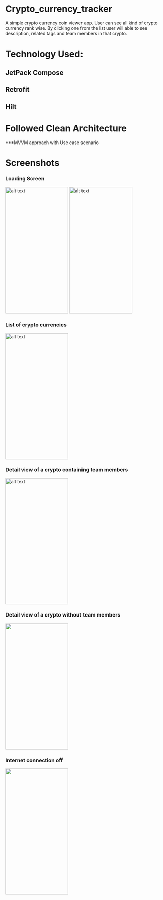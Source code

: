# Crypto_currency_tracker

A simple crypto currency coin viewer app.
User can see all kind of crypto currency rank wise.
By clicking one from the list user will able to see description, related tags and team members in that crypto.

# Technology Used:
## JetPack Compose
## Retrofit
## Hilt

# Followed Clean Architecture 
  ***MVVM approach with Use case scenario 

# Screenshots
<div>
  <h3> Loading Screen </h3>
<img src="https://github.com/shawon5ice/Crypto_currency_tracker/blob/main/screen_shot/loading1.jpg" alt="alt text" width="200" height="400">
<img src="https://github.com/shawon5ice/Crypto_currency_tracker/blob/main/screen_shot/loading2.jpg" alt="alt text" width="200" height="400">
</br>
<h3> List of crypto currencies</h3>
<img src="https://github.com/shawon5ice/Crypto_currency_tracker/blob/main/screen_shot/crypto_list.jpg" alt="alt text" width="200" height="400"></br>
<h3> Detail view of a crypto containing team members</h3>
<img src="https://github.com/shawon5ice/Crypto_currency_tracker/blob/main/screen_shot/crypto_detail_wT.jpg" alt="alt text" width="200" height="400"></br>
<h3> Detail view of a crypto without team members</h3>
<img src="https://github.com/shawon5ice/Crypto_currency_tracker/blob/main/screen_shot/crypto_detail_woT.jpg" width="200" height="400"></br>
<h3> Internet connection off</h3>
<img src="https://github.com/shawon5ice/Crypto_currency_tracker/blob/main/screen_shot/internet_connection_failed.jpg" width="200" height="400">
</div>

